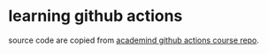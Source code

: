 
# learning github actions
source code are copied from [academind github actions course repo](https://github.com/academind/github-actions-course-resources).

